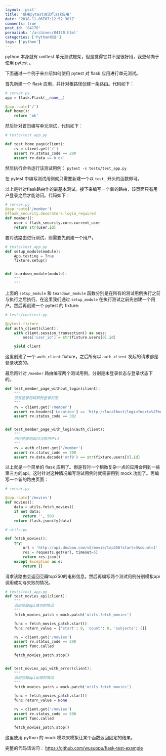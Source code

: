 ```yaml
---
layout: 'post'
title: '使用pytest测试flask应用'
date: '2018-11-06T07:12:52.301Z'
comments: true
post_id: '84170'
permalink: '/archives/84170.html'
categories: ['Python栏目']
tags: ['python']
---
```


python 本身就有 unittest 单元测试框架，但是觉得它并不是很好用，我更倾向于使用 pytest 。

下面通过一个例子来介绍如何使用 pytest 对 flask 应用进行单元测试。

首先新建一个 flask 应用，并针对根路径创建一条路由。代码如下：

```python
# server.py
app = flask.Flask(__name__)

@app.route('/')
def home():
    return 'ok'
```

然后针对首页编写单元测试，代码如下：

```python
# tests/test_app.py

def test_home_page(client):
    rv = client.get('/')
    assert rv.status_code == 200
    assert rv.data == b'ok'
```

然后执行命令运行该测试用例： `pytest -s tests/test_app.py`

在 pytest 中编写测试用例就只需要新建一个以 `test_` 开头的函数即可。

以上是针对flask路由作的最基本测试。接下来编写一个新的路由，该页面只有用户登录之后才能访问。代码如下：

```python
# server.py
@app.route('/member')
@flask_security.decorators.login_required
def member():
    user = flask_security.core.current_user
    return str(user.id)
```

要对该路由进行测试，则需要先创建一个用户。
```python
# tests/test_app.py
def setup_module(module):
    App.testing = True
    fixture.setup()


def teardown_module(module):
    """
    """
```
上面的 `setup_module` 和 `teardown_module` 函数分别是在所有的测试用例执行之前与执行之后执行。在这里我们通过 `setup_module` 在执行测试之前先创建一个用户。然后再创建一个 pytest 的 fixture:
```python
# tests/conftest.py

@pytest.fixture
def auth_client(client):
    with client.session_transaction() as sess:
        sess['user_id'] = str(fixture.users[0].id)

    yield client
```
这里创建了一个 `auth_client` fixture，之后所有以 `auth_client` 发起的请求都是登录状态的。

最后再针对 `/member` 路由编写两个测试用例，分别是未登录状态与登录状态下的。
```python
def test_member_page_without_login(client):
    """
    没有登录则跳转到登录页面
    """
    rv = client.get('/member')
    assert rv.headers['Location'] == 'http://localhost/login?next=%2Fmember'
    assert rv.status_code == 302


def test_member_page_with_login(auth_client):
    """
    已经登录则返回当前用户id
    """
    rv = auth_client.get('/member')
    assert rv.status_code == 200
    assert rv.data.decode('utf8') == str(fixture.users[0].id)
```

以上就是一个简单的 flask 应用了。但是有时一个稍微复杂一点的应用会用到一些第三方的api。这时针对这种情况编写测试用例时就需要用到 mock 功能了。再编写一个新的路由页面：
```python
# server.py

@app.route('/movies')
def movies():
    data = utils.fetch_movies()
    if not data:
        return '', 500
    return flask.jsonify(data)
```

```python
# utils.py

def fetch_movies():
    try:
        url = 'http://api.douban.com/v2/movie/top250?start=0&count=1'
        res = requests.get(url, timeout=5)
        return res.json()
    except Exception as e:
        return {}
```

请求该路由会返回豆瓣top250的电影信息。然后再编写两个测试用例分别模拟api调用成功与失败的情况。
```python
# tests/test_app.py
def test_movies_api(client):
    """
    调用豆瓣api成功的情况
    """
    fetch_movies_patch = mock.patch('utils.fetch_movies')

    func = fetch_movies_patch.start()
    func.return_value = {'start': 0, 'count': 0, 'subjects': []}

    rv = client.get('/movies')
    assert rv.status_code == 200
    assert func.called

    fetch_movies_patch.stop()


def test_movies_api_with_error(client):
    """
    调用豆瓣api出错的情况
    """
    fetch_movies_patch = mock.patch('utils.fetch_movies')

    func = fetch_movies_patch.start()
    func.return_value = None

    rv = client.get('/movies')
    assert rv.status_code == 500
    assert func.called

    fetch_movies_patch.stop()
```

这里使用 python 的 mock 模块来模拟让某个函数返回固定的结果。


完整的代码请访问： https://github.com/wusuopu/flask-test-example

